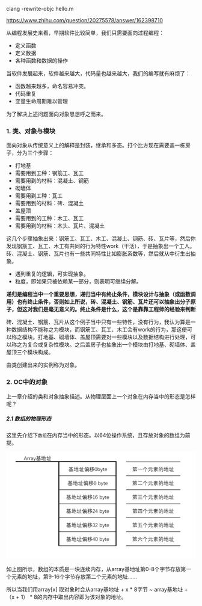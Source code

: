 clang -rewrite-objc hello.m

https://www.zhihu.com/question/20275578/answer/162398710


从编程发展史来看，早期软件比较简单，我们只需要面向过程编程：

- 定义函数
- 定义数据
- 各种函数和数据的操作

当软件发展起来，软件越来越大，代码量也越来越大，我们的编写就有麻烦了：

- 函数越来越多，命名容易冲突。
- 代码重复
- 变量生命周期难以管理

为了解决上述问题面向对象思想呼之而来。

### 1. 类、对象与模块
面向对象从传统意义上的解释是封装，继承和多态。打个比方现在需要盖一栋房子，分为三个步骤：

- 打地基
 - 需要用到工种：钢筋工、瓦工
 - 需要用到的材料：混凝土、钢筋
- 砌墙体
 - 需要用到工种：瓦工
 - 需要用到的材料：砖、混凝土
- 盖屋顶
 - 需要用到的工种：木工、瓦工
 - 需要用到的材料：木头、瓦片、混凝土


这几个步骤抽象出来：钢筋工、瓦工、木工、混凝土、钢筋、砖、瓦片等，然后你发现钢筋工、瓦工、木工有共同的行为特性work（干活），于是抽象出一个工人。砖、混凝土、钢筋、瓦片也有一些共同特性比如膨胀系数等，然后就从中衍生出抽象。

 - 遇到重复的逻辑，可实现抽象。
 - 粒度，即如果只被依赖某一部分，则表明可继续分解。

**递归是编程当中一个重要思想，递归当中有终止条件，模块设计与抽象（或函数调用）也有终止条件，否则如上所说，砖、混凝土、钢筋、瓦片还可以抽象出分子原子，但这对我们是毫无意义的。终止条件是什么，这个是靠靠工程师的经验来判断**

砖、混凝土、钢筋、瓦片从这个例子当中只有一些特性，没有行为，我认为算是一种数据结构不能称之为模块，而钢筋工、瓦工、木工会有work的行为，那这便可以称之模块。打地基、砌墙体、盖屋顶需要对一些模块以及数据结构进行处理，可以称之为复合或复杂性模块。之后盖房子也抽象出一个模块由打地基、砌墙体、盖屋顶三个模块构成。

由类创建出来的实例称为对象。

### 2. OC中的对象

上一章介绍的类和对象抽象描述。从物理层面上一个对象在内存当中的形态是怎样呢？

##### 2.1 数组的物理形态
这里先介绍下`数组`在内存当中的形态。以64位操作系统，且存放对象的数组为前提。

![icon](https://github.com/sun6boys/Documents/blob/master/Resources/array.png?raw=true)

如上图所示，数组的本质是一块连续内存，从array基地址第0-8个字节存放第一个元素的地址，第9-16个字节存放第二个元素的地址......

所以当我们用array[x] 取对象时会从array基地址 + x * 8字节 ~ array基地址 + （x + 1） * 8的内存中取出内容即为该对象的地址。

